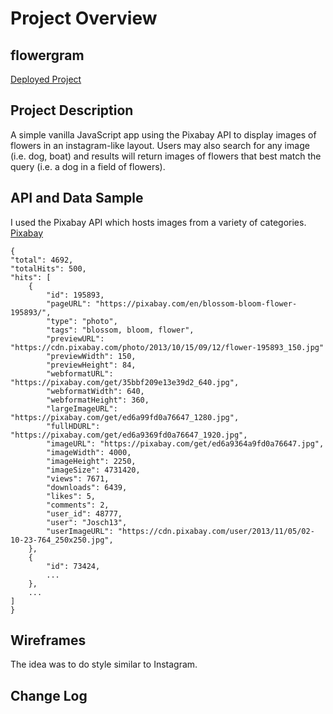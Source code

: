 # Project Overview

## flowergram

[Deployed Project](https://flowergram.netlify.app/)

## Project Description

A simple vanilla JavaScript app using the Pixabay API to display images of flowers in an instagram-like layout. Users may also search for any image (i.e. dog, boat) and results will return images of flowers that best match the query (i.e. a dog in a field of flowers).

## API and Data Sample

I used the Pixabay API which hosts images from a variety of categories. [Pixabay](https://pixabay.com/api/docs/)


```
{
"total": 4692,
"totalHits": 500,
"hits": [
    {
        "id": 195893,
        "pageURL": "https://pixabay.com/en/blossom-bloom-flower-195893/",
        "type": "photo",
        "tags": "blossom, bloom, flower",
        "previewURL": "https://cdn.pixabay.com/photo/2013/10/15/09/12/flower-195893_150.jpg"
        "previewWidth": 150,
        "previewHeight": 84,
        "webformatURL": "https://pixabay.com/get/35bbf209e13e39d2_640.jpg",
        "webformatWidth": 640,
        "webformatHeight": 360,
        "largeImageURL": "https://pixabay.com/get/ed6a99fd0a76647_1280.jpg",
        "fullHDURL": "https://pixabay.com/get/ed6a9369fd0a76647_1920.jpg",
        "imageURL": "https://pixabay.com/get/ed6a9364a9fd0a76647.jpg",
        "imageWidth": 4000,
        "imageHeight": 2250,
        "imageSize": 4731420,
        "views": 7671,
        "downloads": 6439,
        "likes": 5,
        "comments": 2,
        "user_id": 48777,
        "user": "Josch13",
        "userImageURL": "https://cdn.pixabay.com/user/2013/11/05/02-10-23-764_250x250.jpg",
    },
    {
        "id": 73424,
        ...
    },
    ...
]
}
```

## Wireframes

The idea was to do style similar to Instagram.

## Change Log 
